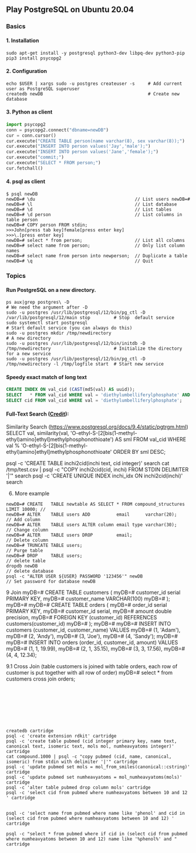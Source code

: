 ## Play PostgreSQL on Ubuntu 20.04
### Basics
#### 1. Installation
```shell
sudo apt-get install -y postgresql python3-dev libpq-dev python3-pip 
pip3 install psycopg2
```
#### 2. Configuration
```shell
echo $USER | xargs sudo -u postgres createuser -s     # Add current user as PostgreSQL superuser
createdb newDB                                        # Create new database
```
#### 3. Python as client
```python
import psycopg2
conn = psycopg2.connect("dbname=newDB") 
cur = conn.cursor()
cur.execute("CREATE TABLE person(name varchar(8), sex varchar(8));")
cur.execute("INSERT INTO person values('Jay','male');")
cur.execute("INSERT INTO person values('Jane','female');")
cur.execute("commit;")
cur.execute("SELECT * FROM person;") 
cur.fetchall()
```
#### 4. psql as client
```shell
$ psql newDB
newDB=# \du                                      // List users newDB=#  
newDB=# \l                                       // List database
newDB=# \d                                       // List tables
newDB=# \d person                                // List columns in table person
newDB=# COPY person FROM stdin;
>>>John[press tab key]female[press enter key]
>>>\.[press enter key]
newDB=# select * from person;                    // List all columns
newDB=# select name from person;                 // Only list column names 
newDB=# select name from person into newperson;  // Duplicate a table
newDB=# \q                                       // Quit
``` 
### Topics 
#### Run PostgreSQL on a new directory.
```shell
ps aux|grep postgres\ -D                                                                       # We need the argument after -D 
sudo -u postgres /usr/lib/postgresql/12/bin/pg_ctl -D /var/lib/postgresql/12/main stop         # Stop  default service
sudo systemctl start postgresql                                                                # Start default service (you can always do this)
sudo -u postgres mkdir /tmp/newdirectory                                                       # A new directory
sudo -u postgres /usr/lib/postgresql/12/bin/initdb -D /tmp/newdirectory                        # Initialize the directory for a new service
sudo -u postgres /usr/lib/postgresql/12/bin/pg_ctl -D /tmp/newdirectory -l /tmp/logfile start  # Start new service
``` 
#### Speedy exact match of long text
```sql
CREATE INDEX ON val_cid (CAST(md5(val) AS uuid));
SELECT   * FROM val_cid WHERE val = 'diethylumbelliferylphosphate' AND md5(val)::uuid = md5('diethylumbelliferylphosphate')::uuid;
SELECT cid FROM val_cid WHERE val = 'diethylumbelliferylphosphate';
```
#### Full-Text Search ([Credit](https://www.digitalocean.com/community/tutorials/how-to-use-full-text-search-in-postgresql-on-ubuntu-16-04)): 
Similarity Search (https://www.postgresql.org/docs/9.4/static/pgtrgm.html)
SELECT val, similarity(val, 'O-ethyl-S-[2[bis(1-methyl-ethyl)amino]ethyl]methylphosphonothioate') AS sml
  FROM val_cid
  WHERE val % 'O-ethyl-S-[2[bis(1-methyl-ethyl)amino]ethyl]methylphosphonothioate'
  ORDER BY sml DESC;

psql -c 'CREATE TABLE inchi2cid(inchi text, cid integer)' search
cat /tmp/test.csv | psql -c "COPY inchi2cid(cid, inchi) FROM STDIN DELIMITER '|'" search
psql -c 'CREATE UNIQUE INDEX inchi_idx ON inchi2cid(inchi)' search

6. More example
```
newDB=# CREATE   TABLE newtable AS SELECT * FROM compound_structures LIMIT 10000; // 
newDB=# ALTER    TABLE users ADD          email      varchar(20);                 // Add column 
newDB=# ALTER    TABLE users ALTER column email type varchar(30);                 // Change column
newDB=# ALTER    TABLE users DROP         email;                                  // Delete column  
newDB=# TRUNCATE TABLE users;                                                     // Purge table
newDB=# DROP     TABLE users;                                                     // delete table
dropdb newDB                                                                      // delete database
psql -c "ALTER USER ${USER} PASSWORD '123456'" newDB                              // Set password for database newDB  
```
9 Join
myDB=# CREATE TABLE customers (
myDB=#     customer_id serial PRIMARY KEY,
myDB=#     customer_name VARCHAR(100)
myDB=# );
myDB=#
myDB=# CREATE TABLE orders (
myDB=#     order_id serial PRIMARY KEY,
myDB=#     customer_id serial,
myDB=#     amount double precision,
myDB=#     FOREIGN KEY (customer_id) REFERENCES customers(customer_id)
myDB=# );
myDB=#
myDB=# INSERT INTO customers (customer_id, customer_name) VALUES
myDB=# (1, 'Adam'),
myDB=# (2, 'Andy'),
myDB=# (3, 'Joe'),
myDB=# (4, 'Sandy');
myDB=#
myDB=# INSERT INTO orders (order_id, customer_id, amount) VALUES
myDB=# (1, 1, 19.99),
myDB=# (2, 1, 35.15),
myDB=# (3, 3, 17.56),
myDB=# (4, 4, 12.34);

9.1 Cross Join (table customers is joined with table orders, each row of customer is put together with all row of order)
myDB=# select * from customers cross join orders;
```


 
 

 


createdb cartridge
psql -c 'create extension rdkit' cartridge
psql -c 'create table pubmed (cid integer primary key, name text, canonical text, isomeric text, mols mol, numheavyatoms integer)' cartridge
cat compound.1000 | psql -c "copy pubmed (cid, name, canonical, isomeric) from stdin with delimiter '|'" cartridge 
psql -c 'update pubmed set mols = mol_from_smiles(canonical::cstring)' cartridge
psql -c 'update pubmed set numheavyatoms = mol_numheavyatoms(mols)' cartridge 
psql -c 'alter table pubmed drop column mols' cartridge
psql -c 'select cid from pubmed where numheavyatoms between 10 and 12 ' cartridge


psql -c 'select name from pubmed where name like 'phenol' and cid in (select cid from pubmed where numheavyatoms between 10 and 12) ' cartridge

psql -c "select * from pubmed where if cid in (select cid from pubmed where numheavyatoms between 10 and 12) name like '%phenol%' and " cartridge 
